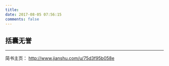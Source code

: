 ```yaml
---
title: 
date: 2017-08-05 07:56:15
comments: false
---
```



## 括囊无誉
---

简书主页： http://www.jianshu.com/u/75d3f95b058e